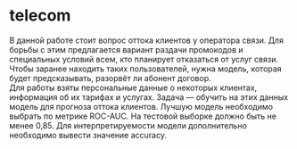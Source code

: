# telecom
В данной работе стоит вопрос оттока клиентов у оператора связи. Для борьбы с этим предлагается вариант раздачи промокодов и специальных условий всем, кто планирует отказаться от услуг связи. Чтобы заранее находить таких пользователей, нужна модель, которая будет предсказывать, разорвёт ли абонент договор.
<br>Для работы взяты персональные данные о некоторых клиентах, информация об их тарифах и услугах. Задача — обучить на этих данных модель для прогноза оттока клиентов.
Лучшую модель необходимо выбрать по метрике ROC-AUC. На тестовой выборке должно быть не менее 0,85. Для интерпретируемости модели дополнительно необходимо вывести значение accuracy.
